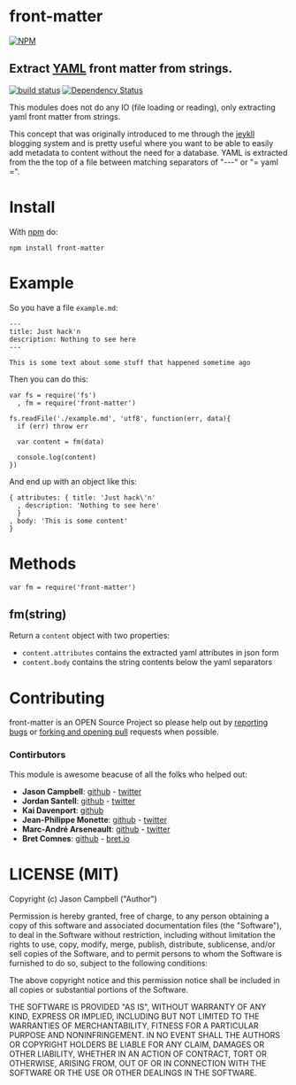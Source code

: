 
# front-matter

[![NPM](https://nodei.co/npm/front-matter.png)](https://nodei.co/npm/front-matter/)

## Extract [YAML][yaml] front matter from strings.

[![build status](https://secure.travis-ci.org/jxson/front-matter.png)](http://travis-ci.org/jxson/front-matter)
[![Dependency Status](https://david-dm.org/jxson/front-matter.png)](https://david-dm.org/jxson/front-matter)

This modules does not do any IO (file loading or reading), only extracting yaml front matter from strings.

This concept that was originally introduced to me through the [jeykll][jeykll] blogging system and is pretty useful where you want to be able to easily add metadata to content without the need for a database. YAML is extracted from the the top of a file between matching separators of "---" or "= yaml =".

<!-- This is part of a long running project I have been working on where I am splitting out internals of [haiku][haiku] into to separate, more useful and shareable modules. If your in need of a static site generator [check it out][haiku]. -->

# Install

With [npm][npm] do:

    npm install front-matter

# Example

So you have a file `example.md`:

    ---
    title: Just hack'n
    description: Nothing to see here
    ---

    This is some text about some stuff that happened sometime ago

Then you can do this:

    var fs = require('fs')
      , fm = require('front-matter')

    fs.readFile('./example.md', 'utf8', function(err, data){
      if (err) throw err

      var content = fm(data)

      console.log(content)
    })

And end up with an object like this:

    { attributes: { title: 'Just hack\'n'
      , description: 'Nothing to see here'
      }
    , body: 'This is some content'
    }

# Methods

    var fm = require('front-matter')

## fm(string)

Return a `content` object with two properties:

* `content.attributes` contains the extracted yaml attributes in json form
* `content.body` contains the string contents below the yaml separators

# Contributing

front-matter is an OPEN Source Project so please help out by [reporting bugs](http://github.com/jxson/front-matter/issues) or [forking and opening pull](https://github.com/jxson/front-matter) requests when possible.

### Contirbutors

This module is awesome beacuse of all the folks who helped out:

* **Jason Campbell**: [github](https://github.com/jxson) - [twitter](https://twitter.com/jxson)
* **Jordan Santell**: [github](https://github.com/jsantell) - [twitter](https://twitter.com/jsantell)
* **Kai Davenport**: [github](https://github.com/binocarlos)
* **Jean-Philippe Monette**: [github](https://github.com/jpmonette) - [twitter](https://twitter.com/jpmonette)
* **Marc-André Arseneault**: [github](https://github.com/arsnl) - [twitter](https://twitter.com/im_arsnl)
* **Bret Comnes**: [github](https://github.com/bcomnes) - [bret.io](http://bret.io)

# LICENSE (MIT)

Copyright (c) Jason Campbell ("Author")

Permission is hereby granted, free of charge, to any person obtaining a copy of this software and associated documentation files (the "Software"), to deal in the Software without restriction, including without limitation the rights to use, copy, modify, merge, publish, distribute, sublicense, and/or sell copies of the Software, and to permit persons to whom the Software is furnished to do so, subject to the following conditions:

The above copyright notice and this permission notice shall be included in all copies or substantial portions of the Software.

THE SOFTWARE IS PROVIDED "AS IS", WITHOUT WARRANTY OF ANY KIND, EXPRESS OR IMPLIED, INCLUDING BUT NOT LIMITED TO THE WARRANTIES OF MERCHANTABILITY, FITNESS FOR A PARTICULAR PURPOSE AND NONINFRINGEMENT. IN NO EVENT SHALL THE AUTHORS OR COPYRIGHT HOLDERS BE LIABLE FOR ANY CLAIM, DAMAGES OR OTHER LIABILITY, WHETHER IN AN ACTION OF CONTRACT, TORT OR OTHERWISE, ARISING FROM, OUT OF OR IN CONNECTION WITH THE SOFTWARE OR THE USE OR OTHER DEALINGS IN THE SOFTWARE.


[yaml]: http://en.wikipedia.org/wiki/YAML
[haiku]: http://haiku.io
[npm]: http://npmjs.org
[jeykll]: https://github.com/mojombo/jekyll
